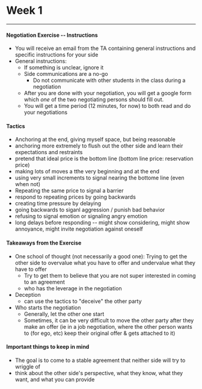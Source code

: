 <h1>Week 1</h1>

---

<h4>Negotiation Exercise -- Instructions</h4>

  * You will receive an email from the TA containing general instructions and specific instructions for your side
  * General instructions:
      - If something is unclear, ignore it
      - Side communications are a no-go
          + Do not communicate with other students in the class during a negotiation
      - After you are done with your negotiation, you will get a google form which *one* of the two negotiating persons should fill out.
      - You will get a time period (12 minutes, for now) to both read and do your negotiations

<h4>Tactics</h4>

  * Anchoring at the end, giving myself space, but being reasonable
  * anchoring more extremely to flush out the other side and learn their expectations and restraints
  * pretend that ideal price is the bottom line (bottom line price: reservation price)
  * making lots of moves a tthe very beginning and at the end
  * using very small increments to signal nearing the bottome line (even when not)
  * Repeating the same price to signal a barrier
  * respond to repeating prices by going backwards
  * creating time pressure by delaying
  * going backwards to siganl aggression / punish bad behavior
  * refusing to signal emotion or signaling angry emotion
  * long delays before responding -- might show considering, might show annoyance, might invite negotiation against oneself


<h4>Takeaways from the Exercise</h4>

  * One school of thought (not necessarily a good one): Trying to get the other side to overvalue what you have to offer and undervalue what they have to offer
      - Try to get them to believe that you are not super interested in coming to an agreement
      - who has the leverage in the negotiation
  * Deception
      - can use the tactics to "deceive" the other party
  * Who starts the negotiation
      - Generally, let the other one start
      - Sometimes, it can be very difficult to move the other party after they make an offer (ie in a job negotiation, where the other person wants to (for ego, etc) keep their original offer & gets attached to it)

<h4>Important things to keep in mind</h4>

  * The goal is to come to a stable agreement that neither side will try to wriggle of
  * think about the other side's perspective, what they know, what they want, and what you can provide